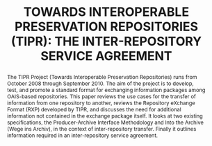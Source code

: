 ---
abstract: The TIPR Project (Towards Interoperable Preservation Repositories) runs
  from October 2008 through September 2010. The aim of the project is to develop,
  test, and promote a standard format for exchanging information packages among OAIS-based
  repositories. This paper reviews the use cases for the transfer of information from
  one repository to another, reviews the Repository eXchange Format (RXP) developed
  by TIPR, and discusses the need for additional information not contained in the
  exchange package itself. It looks at two existing specifications, the Producer-Archive
  Interface Methodology and Into the Archive (Wege ins Archiv), in the context of
  inter-repository transfer. Finally it outlines information required in an inter-repository
  service agreement.
creators:
- Caplan, Priscilla
- Pawletko, Joseph
- Kehoe, William
date: null
document_url: https://services.phaidra.univie.ac.at/api/object/o:245903/download
grand_parent: iPRES
institutions: []
keywords:
- vienna
landing_page_url: https://phaidra.univie.ac.at/o:245903
language: eng
layout: publication
license: CC BY-SA 2.0 AT
notes_url: null
parent: iPRES 2010
presentation_url: null
publication_type: poster
size: 370874
source_name: iPRES
title: 'TOWARDS INTEROPERABLE PRESERVATION REPOSITORIES (TIPR): THE INTER-REPOSITORY
  SERVICE AGREEMENT'
year: 2010
---